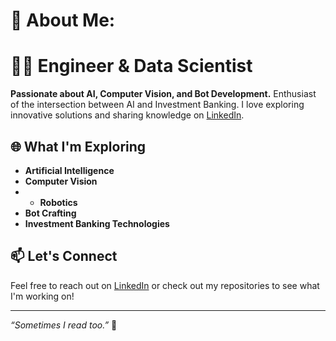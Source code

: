 # 💫 About Me:
# 👨‍💻 Engineer & Data Scientist

**Passionate about AI, Computer Vision, and Bot Development.** Enthusiast of the intersection between AI and Investment Banking. I love exploring innovative solutions and sharing knowledge on [LinkedIn](https://www.linkedin.com/in/ifitsmanu/).

## 🌐 What I'm Exploring

- **Artificial Intelligence**
- **Computer Vision**
- - **Robotics**
- **Bot Crafting**
- **Investment Banking Technologies**

## 📫 Let's Connect

Feel free to reach out on [LinkedIn](https://www.linkedin.com/in/ifitsmanu/) or check out my repositories to see what I'm working on!

---

*“Sometimes I read too.”* 📘

